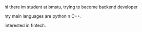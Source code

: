 hi there
im student at bmstu, trying to become backend developer

my main languages are python n C++.

interested in fintech.
